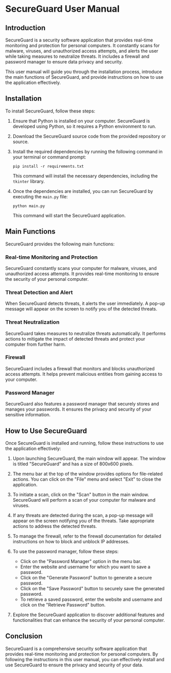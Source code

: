 # SecureGuard User Manual

## Introduction

SecureGuard is a security software application that provides real-time monitoring and protection for personal computers. It constantly scans for malware, viruses, and unauthorized access attempts, and alerts the user while taking measures to neutralize threats. It includes a firewall and password manager to ensure data privacy and security.

This user manual will guide you through the installation process, introduce the main functions of SecureGuard, and provide instructions on how to use the application effectively.

## Installation

To install SecureGuard, follow these steps:

1. Ensure that Python is installed on your computer. SecureGuard is developed using Python, so it requires a Python environment to run.

2. Download the SecureGuard source code from the provided repository or source.

3. Install the required dependencies by running the following command in your terminal or command prompt:

   ```
   pip install -r requirements.txt
   ```

   This command will install the necessary dependencies, including the `tkinter` library.

4. Once the dependencies are installed, you can run SecureGuard by executing the `main.py` file:

   ```
   python main.py
   ```

   This command will start the SecureGuard application.

## Main Functions

SecureGuard provides the following main functions:

### Real-time Monitoring and Protection

SecureGuard constantly scans your computer for malware, viruses, and unauthorized access attempts. It provides real-time monitoring to ensure the security of your personal computer.

### Threat Detection and Alert

When SecureGuard detects threats, it alerts the user immediately. A pop-up message will appear on the screen to notify you of the detected threats.

### Threat Neutralization

SecureGuard takes measures to neutralize threats automatically. It performs actions to mitigate the impact of detected threats and protect your computer from further harm.

### Firewall

SecureGuard includes a firewall that monitors and blocks unauthorized access attempts. It helps prevent malicious entities from gaining access to your computer.

### Password Manager

SecureGuard also features a password manager that securely stores and manages your passwords. It ensures the privacy and security of your sensitive information.

## How to Use SecureGuard

Once SecureGuard is installed and running, follow these instructions to use the application effectively:

1. Upon launching SecureGuard, the main window will appear. The window is titled "SecureGuard" and has a size of 800x600 pixels.

2. The menu bar at the top of the window provides options for file-related actions. You can click on the "File" menu and select "Exit" to close the application.

3. To initiate a scan, click on the "Scan" button in the main window. SecureGuard will perform a scan of your computer for malware and viruses.

4. If any threats are detected during the scan, a pop-up message will appear on the screen notifying you of the threats. Take appropriate actions to address the detected threats.

5. To manage the firewall, refer to the firewall documentation for detailed instructions on how to block and unblock IP addresses.

6. To use the password manager, follow these steps:

   - Click on the "Password Manager" option in the menu bar.
   - Enter the website and username for which you want to save a password.
   - Click on the "Generate Password" button to generate a secure password.
   - Click on the "Save Password" button to securely save the generated password.
   - To retrieve a saved password, enter the website and username and click on the "Retrieve Password" button.

7. Explore the SecureGuard application to discover additional features and functionalities that can enhance the security of your personal computer.

## Conclusion

SecureGuard is a comprehensive security software application that provides real-time monitoring and protection for personal computers. By following the instructions in this user manual, you can effectively install and use SecureGuard to ensure the privacy and security of your data.